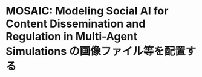 # MOSAIC: Modeling Social AI for Content Dissemination and Regulation in Multi-Agent Simulations の画像ファイル等を配置する
